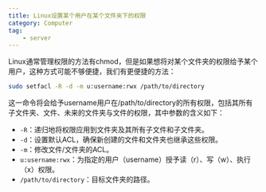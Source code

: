 ```yaml
---
title: Linux设置某个用户在某个文件夹下的权限
category: Computer
tag:
    - server
---
```


Linux通常管理权限的方法有chmod，但是如果想将对某个文件夹的权限给予某个用户，这种方式可能不够便捷，我们有更便捷的方法：

```bash
sudo setfacl -R -d -m u:username:rwx /path/to/directory
```

这一命令将会给予username用户在/path/to/directory的所有权限，包括其所有子文件夹、文件、未来的文件夹与文件的权限，其中参数的含义如下：

- `-R`：递归地将权限应用到文件夹及其所有子文件和子文件夹。
- `-d`：设置默认ACL，确保新创建的文件和文件夹也继承这些权限。
- `-m`：修改文件/文件夹的ACL。
- `u:username:rwx`：为指定的用户（username）授予读（r）、写（w）、执行（x）权限。
- `/path/to/directory`：目标文件夹的路径。